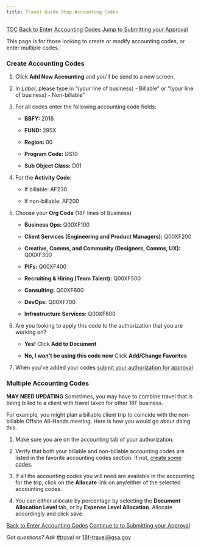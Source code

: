```yaml
---
title: Travel Guide Step Accounting Codes
---
```


[TOC](/travel-guide-table-of-contents)
[Back to Enter Accounting Codes](/travel-guide-3-approval/#iii-enter-accounting-codes)
[Jump to Submitting your Approval](/travel-guide-3-approval/#iv-submit-authorization-for-approval)

This page is for those looking to create or modify accounting codes, or enter multiple codes.

### Create Accounting Codes

1. Click **Add New Accounting** and you'll be send to a new screen.

2. In *Label*, please type in “(your line of business) - Billable” or “(your line of business) - Non-billable”

3. For all codes enter the following accounting code fields:

    * **BBFY:** 2016

    * **FUND:** 285X

    * **Region:** 00

    * **Program Code:** DS10

    * **Sub Object Class:** D01

4. For the **Activity Code:**

    * If billable: AF230

    * If non-billable: AF200

5. Choose your **Org Code** (18F lines of Business)
    * **Business Ops:** Q00XF100

    * **Client Services (Engineering and Product Managers):** Q00XF200

    * **Creative, Comms, and Community (Designers, Comms, UX):** Q00XF300

    * **PIFs:** Q00XF400

    * **Recruiting & Hiring (Team Talent):** Q00XF500

    * **Consulting:** Q00XF600

    * **DevOps:** Q00XF700

    * **Infrastructure Services:** Q00XF800

6. Are you looking to apply this code to the authorization that you are working on?
    * **Yes!** Click **Add to Document**

    * **No, I won't be using this code now** Click **Add/Change Favorites**

7. When you've added your codes [submit your authorization for approval](/travel-guide-3-approval/#iv-submit-authorization-for-approval)

### Multiple Accounting Codes
**MAY NEED UPDATING**
Sometimes, you may have to combine travel that is being billed to a client with travel taken for other 18F business.

For example, you might plan a billable client trip to coincide with the non-billable Offsite All-Hands meeting. Here is how you would go about doing this.

1. Make sure you are on the accounting tab of your authorization.

2. Verify that both your billable and non-billable accounting codes are listed in the favorite accounting codes section. If not, [create some codes](#create-accounting-codes).

3. If all the accounting codes you will need are available in the accounting for the trip, click on the **Allocate** link on any/either of the selected accounting codes.

4. You can either allocate by percentage by selecting the **Document Allocation Level** tab, or by **Expense Level Allocation**. Allocate accordingly and click save.

[Back to Enter Accounting Codes](/travel-guide-3-approval/#iii-enter-accounting-codes)
[Continue to to Submitting your Approval](/travel-guide-3-approval/#iv-submit-authorization-for-approval)




*Got questions? Ask [#travel](https://18f.slack.com/messages/travel)* or [18f-travel@gsa.gov](mailto:18f-travel@gsa.gov)
